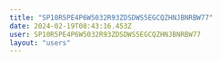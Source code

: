 ```yaml
---
title: "SP10R5PE4P6W5032R93ZDSDWS5EGCQZHNJBNRBW77"
date: 2024-02-19T08:43:16.453Z
user: SP10R5PE4P6W5032R93ZDSDWS5EGCQZHNJBNRBW77
layout: "users"
---
```

    
